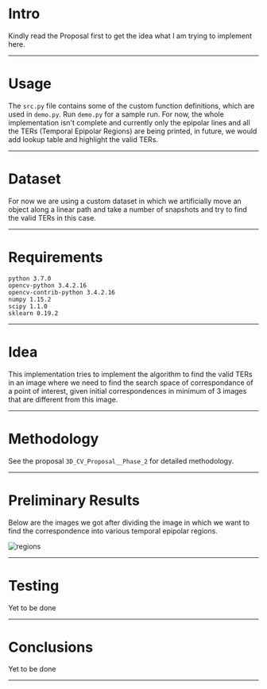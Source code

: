 # Intro
Kindly read the Proposal first to get the idea what I am trying to implement here.

---

# Usage
The `src.py` file contains some of the custom function definitions, which are used in `demo.py`.
Run `demo.py` for a sample run. For now, the whole implementation isn't complete and currently only the epipolar lines and all the TERs (Temporal Epipolar Regions) are being printed, in future, we would add lookup table and highlight the valid TERs.

---

# Dataset
For now we are using a custom dataset in which we artificially move an object along a linear path and take a number of snapshots and try to find the valid TERs in this case.

---

# Requirements
```
python 3.7.0
opencv-python 3.4.2.16
opencv-contrib-python 3.4.2.16
numpy 1.15.2
scipy 1.1.0
sklearn 0.19.2
```
---

# Idea
This implementation tries to implement the algorithm to find the valid TERs in an image where we need to find the search space of correspondance of a point of interest, given initial correspondences in minimum of 3 images that are different from this image.

---

# Methodology
See the proposal `3D_CV_Proposal__Phase_2` for detailed methodology.

---

# Preliminary Results
Below are the images we got after dividing the image in which we want to find the correspondence into various temporal epipolar regions.

![regions](https://i.imgur.com/OBCvowm.png)

---

# Testing
Yet to be done

---

# Conclusions
Yet to be done

---